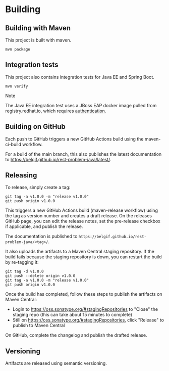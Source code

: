 # Building

## Building with Maven

This project is built with maven.

`mvn package`

## Integration tests

This project also contains integration tests for Java EE and Spring Boot.

`mvn verify`

> [!NOTE]
> The Java EE integration test uses a JBoss EAP docker image pulled from registry.redhat.io, which requires [authentication](https://access.redhat.com/RegistryAuthentication).

## Building on GitHub

Each push to GitHub triggers a new GitHub Actions build using the maven-ci-build workflow.

For a build of the main branch, this also publishes the latest documentation to https://belgif.github.io/rest-problem-java/latest/.

## Releasing

To release, simply create a tag:

```
git tag -a v1.0.0 -m "release v1.0.0"
git push origin v1.0.0
```

This triggers a new GitHub Actions build (maven-release workflow) using the tag as version number and creates a draft release.
On the releases GitHub page, you can edit the release notes, set the pre-release checkbox if applicable, and publish the release.

The documentation is published to `https://belgif.github.io/rest-problem-java/<tag>/`.

It also uploads the artifacts to a Maven Central staging repository. If the build fails because the staging repository is down, you can restart the build by re-tagging it:

```
git tag -d v1.0.0
git push --delete origin v1.0.0
git tag -a v1.0.0 -m "release v1.0.0" 
git push origin v1.0.0
```

Once the build has completed, follow these steps to publish the artifacts on Maven Central:
* Login to https://oss.sonatype.org/#stagingRepositories to "Close" the staging repo (this can take about 15 minutes to complete)
* Still on https://oss.sonatype.org/#stagingRepositories, click "Release" to publish to Maven Central

On GitHub, complete the changelog and publish the drafted release.

## Versioning

Artifacts are released using semantic versioning.
